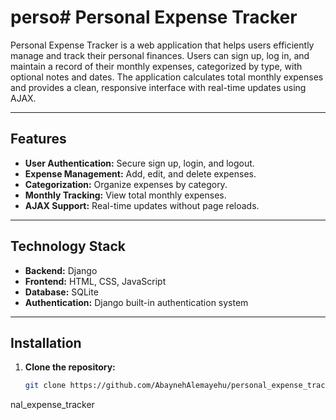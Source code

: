 # perso# Personal Expense Tracker

Personal Expense Tracker is a web application that helps users efficiently manage and track their personal finances. Users can sign up, log in, and maintain a record of their monthly expenses, categorized by type, with optional notes and dates. The application calculates total monthly expenses and provides a clean, responsive interface with real-time updates using AJAX.

---

## Features

- **User Authentication:** Secure sign up, login, and logout.  
- **Expense Management:** Add, edit, and delete expenses.  
- **Categorization:** Organize expenses by category.  
- **Monthly Tracking:** View total monthly expenses.  
- **AJAX Support:** Real-time updates without page reloads.

---

## Technology Stack

- **Backend:** Django  
- **Frontend:** HTML, CSS, JavaScript  
- **Database:** SQLite  
- **Authentication:** Django built-in authentication system  

---

## Installation

1. **Clone the repository:**  
   ```bash
   git clone https://github.com/AbaynehAlemayehu/personal_expense_tracker.git
nal_expense_tracker
